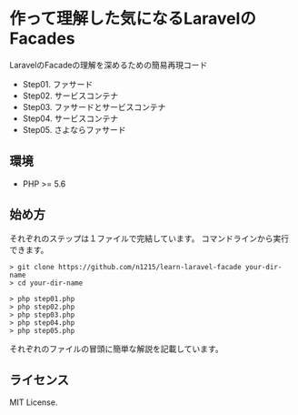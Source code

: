 # 作って理解した気になるLaravelのFacades
LaravelのFacadeの理解を深めるための簡易再現コード

* Step01. ファサード
* Step02. サービスコンテナ
* Step03. ファサードとサービスコンテナ
* Step04. サービスコンテナ
* Step05. さよならファサード

## 環境
* PHP >= 5.6

## 始め方
それぞれのステップは１ファイルで完結しています。
コマンドラインから実行できます。

    > git clone https://github.com/n1215/learn-laravel-facade your-dir-name
    > cd your-dir-name

    > php step01.php
    > php step02.php
    > php step03.php
    > php step04.php
    > php step05.php

それぞれのファイルの冒頭に簡単な解説を記載しています。

## ライセンス
MIT License.
